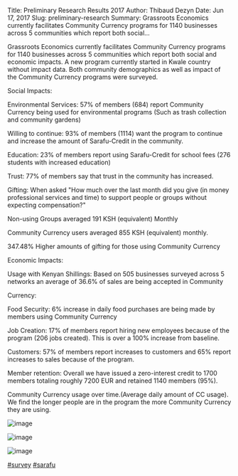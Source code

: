 Title: Preliminary Research Results 2017
Author: Thibaud Dezyn
Date: Jun 17, 2017
Slug: preliminary-research
Summary: Grassroots Economics currently facilitates Community Currency programs for 1140 businesses across 5 communities which report both social...

Grassroots Economics currently facilitates Community Currency programs
for 1140 businesses across 5 communities which report both social and
economic impacts. A new program currently started in Kwale country
without impact data. Both community demographics as well as impact of
the Community Currency programs were surveyed.

Social Impacts:

Environmental Services: 57% of members (684) report Community Currency
being used for environmental programs (Such as trash collection and
community gardens)

Willing to continue: 93% of members (1114) want the program to continue
and increase the amount of Sarafu-Credit in the community.

Education: 23% of members report using Sarafu-Credit for school fees
(276 students with increased education)

Trust: 77% of members say that trust in the community has increased.

Gifting: When asked "How much over the last month did you give (in money
professional services and time) to support people or groups without
expecting compensation?"

Non-using Groups averaged 191 KSH (equivalent) Monthly

Community Currency users averaged 855 KSH (equivalent) monthly.

347.48% Higher amounts of gifting for those using Community Currency

Economic Impacts:

Usage with Kenyan Shillings: Based on 505 businesses surveyed across 5
networks an average of 36.6% of sales are being accepted in Community

Currency:

Food Security: 6% increase in daily food purchases are being made by
members using Community Currency

Job Creation: 17% of members report hiring new employees because of the
program (206 jobs created). This is over a 100% increase from baseline.

Customers: 57% of members report increases to customers and 65% report
increases to sales because of the program.

Member retention: Overall we have issued a zero-interest credit to 1700
members totaling roughly 7200 EUR and retained 1140 members (95%).

Community Currency usage over time.(Average daily amount of CC usage).
We find the longer people are in the program the more Community Currency
they are using.

![image](images/blog/preliminary-research1.webp)

![image](images/blog/preliminary-research131.webp)

![image](images/blog/preliminary-research145.webp)

[#survey](https://www.grassrootseconomics.org/blog/hashtags/survey)
[#sarafu](https://www.grassrootseconomics.org/blog/hashtags/sarafu)
